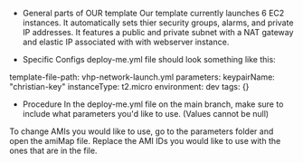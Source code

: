 - General parts of OUR template
Our template currently launches 6 EC2 instances. It automatically sets thier security groups, alarms, and private IP addresses. It features a public and private subnet with a NAT gateway and elastic IP associated with with webserver instance. 

- Specific Configs
deploy-me.yml file should look something like this:

template-file-path: vhp-network-launch.yml
parameters: 
  keypairName: "christian-key"
  instanceType: t2.micro
  environment: dev
tags: {}

- Procedure
In the deploy-me.yml file on the main branch, make sure to include what parameters you'd like to use. (Values cannot be null)

To change AMIs you would like to use, go to the parameters folder and open the amiMap file. Replace the AMI IDs you would like to use with the ones that are in the file.


